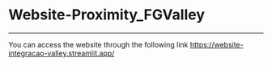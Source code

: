# Website-Proximity_FGValley
___________________________________

You can access the website through the following link https://website-integracao-valley.streamlit.app/
